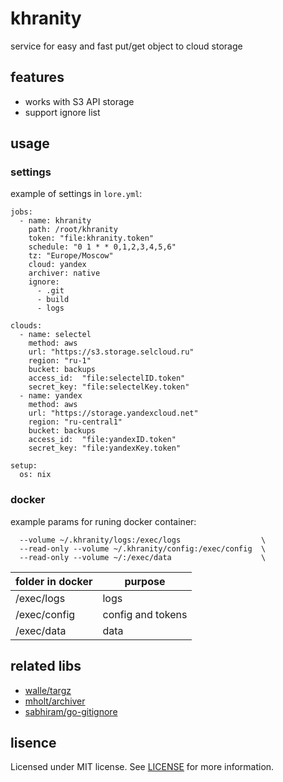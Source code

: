 # khranity
service for easy and fast put/get object to cloud storage

## features
- works with S3 API storage
- support ignore list

## usage

### settings

example of settings in `lore.yml`:
```
jobs:
  - name: khranity
    path: /root/khranity
    token: "file:khranity.token"
    schedule: "0 1 * * 0,1,2,3,4,5,6"
    tz: "Europe/Moscow"
    cloud: yandex
    archiver: native
    ignore:
      - .git
      - build
      - logs

clouds:
  - name: selectel
    method: aws
    url: "https://s3.storage.selcloud.ru"
    region: "ru-1"
    bucket: backups
    access_id:  "file:selectelID.token"
    secret_key: "file:selectelKey.token"
  - name: yandex
    method: aws
    url: "https://storage.yandexcloud.net"
    region: "ru-central1"
    bucket: backups
    access_id:  "file:yandexID.token"
    secret_key: "file:yandexKey.token"

setup:
  os: nix
```

### docker

example params for runing docker container:
```
  --volume ~/.khranity/logs:/exec/logs				    \  
  --read-only --volume ~/.khranity/config:/exec/config	\
  --read-only --volume ~/:/exec/data					\
```

| folder in docker    | purpose           |
| ------------------- | ----------------- |
| /exec/logs          | logs              |
| /exec/config        | config and tokens |
| /exec/data          | data              |

## related libs

- [walle/targz](https://github.com/walle/targz)
- [mholt/archiver](https://github.com/mholt/archiver)
- [sabhiram/go-gitignore](https://github.com/sabhiram/go-gitignore)

## lisence

Licensed under MIT license. See [LICENSE](LICENSE) for more information.